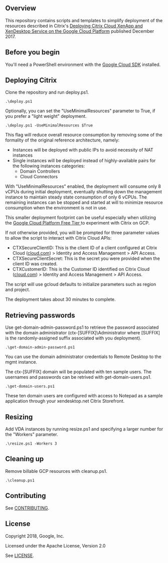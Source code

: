 ## Overview
This repository contains scripts and templates to simplify deployment of the resources described in Citrix's [Deploying Citrix Cloud XenApp and XenDesktop Service on the Google Cloud Platform](https://citrix.sharefile.com/d-sd6bf3fabc954f608) published December 2017.

## Before you begin
You'll need a PowerShell environment with the [Google Cloud SDK](https://cloud.google.com/sdk/) installed.

## Deploying Citrix
Clone the repository and run deploy.ps1.

``` shell
.\deploy.ps1
```

Optionally, you can set the "UseMinimalResources" parameter to True, if you
prefer a "light weight" deployment.

``` shell
.\deploy.ps1 -UseMinimalResources $True
```

This flag will reduce overall resource
consumption by removing some of the formality of the original reference
architecture, namely:
- Instances will be deployed with public IPs to avoid necessity of NAT instances
- Single instances will be deployed instead of highly-available pairs for the
  following instances categories:
  - Domain Controllers
  - Cloud Connectors

With "UseMinimalResources" enabled, the deployment will consume only 8 vCPUs
during initial deployment, eventually shutting down the management instance to
maintain steady state consumption of only 6 vCPUs.  The remaining instances can be stopped and
started at will to minimize resource consumption when the environment is not in
use.

This smaller deployment footprint can be useful especially when utilizing the [Google Cloud Platform Free Tier
](https://cloud.google.com/free/) to experiment with Citrix on GCP.

If not otherwise provided, you will be prompted for three parameter values to allow the script to interact with Citrix Cloud APIs:
- CTXSecureClientID: This is the client ID of a client configured at Citrix Cloud ([cloud.com](https://cloud.com/)) > Identity and Access Management > API Access.
- CTXSecureClientSecret: This is the secret you were provided when the client ID was created.
- CTXCustomerID: This is the Customer ID identified on Citrix Cloud ([cloud.com](https://cloud.com/)) > Identity and Access Management > API Access.

The script will use gcloud defaults to initialize parameters such as region and project.

The deployment takes about 30 minutes to complete.

## Retrieving passwords

Use get-domain-admin-password.ps1 to retrieve the password associated with the domain administrator (ctx-[SUFFIX]\Administrator where [SUFFIX] is the randomly-assigned suffix associated with you deployment).

``` shell
.\get-domain-admin-password.ps1
```

You can use the domain administrator credentials to Remote Desktop to the mgmt instance.

The ctx-[SUFFIX] domain will be populated with ten sample users.  The usernames and passwords can be retrived with get-domain-users.ps1.

``` shell
.\get-domain-users.ps1
```

These ten domain users are configured with access to Notepad as a sample application through your xendesktop.net Citrix Storefront.

## Resizing
Add VDA instances by running resize.ps1 and specifying a larger number for the "Workers" parameter.

``` shell
.\resize.ps1 -Workers 3
```

## Cleaning up
Remove billable GCP resources with cleanup.ps1.

``` shell
.\cleanup.ps1
```

## Contributing
See [CONTRIBUTING](CONTRIBUTING.md).

## License
Copyright 2018, Google, Inc.

Licensed under the Apache License, Version 2.0

See [LICENSE](LICENSE).

